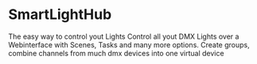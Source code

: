 # SmartLightHub
The easy way to control yout Lights
 Control all yout DMX Lights over a Webinterface with Scenes, Tasks and many more options.
 Create groups, combine channels from much dmx devices into one virtual device
